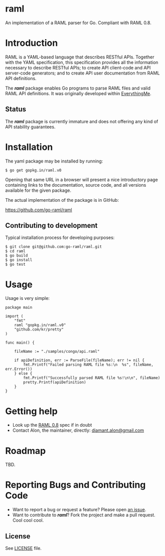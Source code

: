 raml
====

An implementation of a RAML parser for Go. Compliant with RAML 0.8.

Introduction
============

RAML is a YAML-based language that describes RESTful APIs. Together with the
YAML specification, this specification provides all the information necessary
to describe RESTful APIs; to create API client-code and API server-code
generators; and to create API user documentation from RAML API definitions.

The **_raml_** package enables Go programs to parse RAML files and valid RAML API
definitions. It was originally developed within [EverythingMe](https://www.everything.me).

Status
------

The **_raml_** package is currently immature and does not offering any kind of API
stability guarantees.

Installation
============

The yaml package may be installed by running:

    $ go get gopkg.in/raml.v0

Opening that same URL in a browser will present a nice introductory page
containing links to the documentation, source code, and all versions available
for the given package.

The actual implementation of the package is in GitHub:

https://github.com/go-raml/raml

Contributing to development
---------------------------

Typical installation process for developing purposes:

    $ git clone git@github.com:go-raml/raml.git
    $ cd raml
    $ go build
    $ go install
    $ go test

Usage
=====

Usage is very simple:

    package main

	import (
		"fmt"
		raml "gopkg.in/raml.v0"
		"github.com/kr/pretty"
	)

	func main() {

		fileName := "./samples/congo/api.raml"

    	if apiDefinition, err := ParseFile(fileName); err != nil {
			fmt.Printf("Failed parsing RAML file %s:\n  %s", fileName, err.Error())
		} else {
			fmt.Printf("Successfully parsed RAML file %s!\n\n", fileName)
			pretty.Printf(apiDefinition)
		}
    }

Getting help
============

* Look up the [RAML 0.8](http://raml.org/spec.html) spec if in doubt
* Contact Alon, the maintainer, directly: diamant.alon@gmail.com

Roadmap
=======

TBD.

Reporting Bugs and Contributing Code
====================================

* Want to report a bug or request a feature? Please open [an issue](https://github.com/go-raml/raml/issues/new).
* Want to contribute to **_raml_**? Fork the project and make a pull request. Cool cool cool.

## License

See [LICENSE](https://github.com/go-raml/raml/blob/v0/LICENSE) file.
